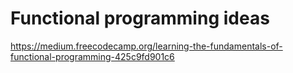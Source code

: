 # Functional programming ideas

https://medium.freecodecamp.org/learning-the-fundamentals-of-functional-programming-425c9fd901c6
